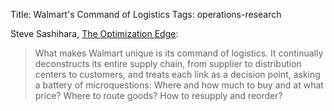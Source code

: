 Title: Walmart's Command of Logistics
Tags: operations-research

Steve Sashihara, [The Optimization Edge](http://www.optimizationedge.com/):

> What makes Walmart unique is its command of logistics. It continually deconstructs its entire supply chain, from supplier to distribution centers to customers, and treats each link as a decision point, asking a battery of microquestions: Where and how much to buy and at what price? Where to route goods? How to resupply and reorder?